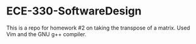 # ECE-330-SoftwareDesign
This is a repo for homework #2 on taking the transpose of a matrix. Used Vim and the GNU g++ compiler.
